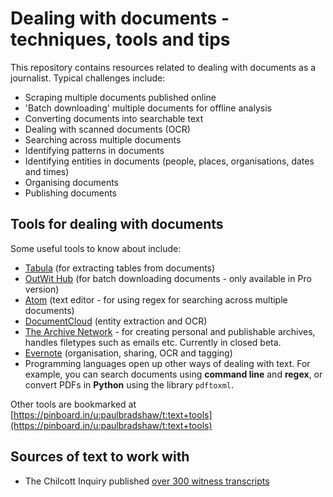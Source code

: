 # Dealing with documents - techniques, tools and tips

This repository contains resources related to dealing with documents as a journalist. Typical challenges include:

* Scraping multiple documents published online
* 'Batch downloading' multiple documents for offline analysis
* Converting documents into searchable text
* Dealing with scanned documents (OCR)
* Searching across multiple documents
* Identifying patterns in documents
* Identifying entities in documents (people, places, organisations, dates and times)
* Organising documents
* Publishing documents

## Tools for dealing with documents

Some useful tools to know about include:

* [Tabula](https://tabula.technology/) (for extracting tables from documents)
* [OutWit Hub](https://www.outwit.com/#hub) (for batch downloading documents - only available in Pro version)
* [Atom](https://atom.io/) (text editor - for using regex for searching across multiple documents)
* [DocumentCloud](https://www.documentcloud.org/) (entity extraction and OCR)
* [The Archive Network](https://thearchive.network/) - for creating personal and publishable archives, handles filetypes such as emails etc. Currently in closed beta.
* [Evernote](https://evernote.com/) (organisation, sharing, OCR and tagging)
* Programming languages open up other ways of dealing with text. For example, you can search documents using **command line** and **regex**, or convert PDFs in **Python** using the library `pdftoxml`.

Other tools are bookmarked at [https://pinboard.in/u:paulbradshaw/t:text+tools](https://pinboard.in/u:paulbradshaw/t:text+tools)



## Sources of text to work with

* The Chilcott Inquiry published [over 300 witness transcripts](https://webarchive.nationalarchives.gov.uk/20171123123302/http://www.iraqinquiry.org.uk/the-evidence/witness-transcripts/) 

